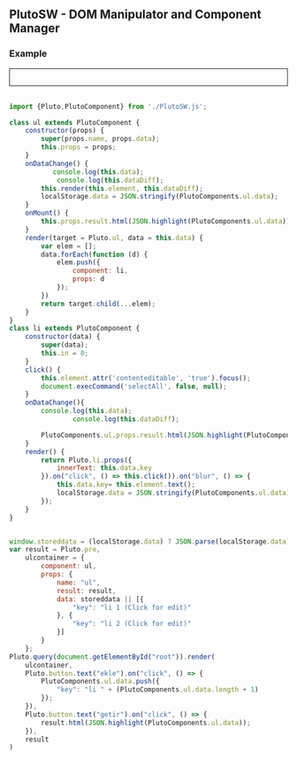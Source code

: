 ## PlutoSW -  DOM Manipulator and Component Manager


### Example
<style>
div#root {
  padding: 15px;
  border: 1px solid;
  margin-bottom: 30px;
  text-align: center;
}

li {
  list-style: none;
  text-align: left;
  margin: 8px 5px;
  border: 1px solid lightgray;
  padding: 10px;
}

ul {
  margin: 0;
  padding: 0;
}

div#root pre {
  text-align: left;
  display: block;
  padding: 5px;
  color: black;
  background: aliceblue;
}

div#root button {
  margin: 9px 2px 19px 0px;
  height: 40px;
  width: 80px;
  background: green;
  border: 1px solid #000000;
  color: #fff;
}
</style>
<div id="root"></div>
<script type="module">
import {Pluto,PlutoComponent} from './PlutoSW.js';

class ul extends PlutoComponent {
    constructor(props) {
        super(props.name, props.data);
        this.props = props;
    }
    onDataChange() {
        this.render(this.element, this.dataDiff);
        localStorage.data = JSON.stringify(PlutoComponents.ul.data);
    }
    onMount() {
        this.props.result.html(JSON.highlight(PlutoComponents.ul.data));
    }
    render(target = Pluto.ul, data = this.data) {
        var elem = [];
        data.forEach(function (d) {
            elem.push({
                component: li,
                props: d
            });
        })
        return target.child(...elem);
    }
}
class li extends PlutoComponent {
    constructor(data) {
        super(data);
        this.in = 0;
    }
    click() {
        this.element.attr('contenteditable', 'true').focus();
        document.execCommand('selectAll', false, null);
    }
    onDataChange(){
        PlutoComponents.ul.props.result.html(JSON.highlight(PlutoComponents.ul.data));
    }
    render() {
        return Pluto.li.props({
            innerText: this.data.key
        }).on("click", () => this.click()).on("blur", () => {
            console.log(this.element.text());
            this.data = {
                key: this.element.text()
            }
            localStorage.data = JSON.stringify(PlutoComponents.ul.data);
        });
    }
}


window.storeddata = (localStorage.data) ? JSON.parse(localStorage.data) : null;
var result = Pluto.pre,
    ulcontainer = {
        component: ul,
        props: {
            name: "ul",
            result: result,
            data: storeddata || [{
                "key": "li 1 (Click for edit)"
            }, {
                "key": "li 2 (Click for edit)"
            }]
        }
    };
Pluto.query(document.getElementById("root")).render(
    ulcontainer,
    Pluto.button.text("ekle").on("click", () => {
        PlutoComponents.ul.data.push({
            "key": "li " + (PlutoComponents.ul.data.length + 1)
        });
    }),
    Pluto.button.text("getir").on("click", () => {
        result.html(JSON.highlight(PlutoComponents.ul.data));
    }),
    result
)
</script>
```javascript
import {Pluto,PlutoComponent} from './PlutoSW.js';

class ul extends PlutoComponent {
    constructor(props) {
        super(props.name, props.data);
        this.props = props;
    }
    onDataChange() {
           console.log(this.data);
            console.log(this.dataDiff);
        this.render(this.element, this.dataDiff);
        localStorage.data = JSON.stringify(PlutoComponents.ul.data);
    }
    onMount() {
        this.props.result.html(JSON.highlight(PlutoComponents.ul.data));
    }
    render(target = Pluto.ul, data = this.data) {
        var elem = [];
        data.forEach(function (d) {
            elem.push({
                component: li,
                props: d
            });
        })
        return target.child(...elem);
    }
}
class li extends PlutoComponent {
    constructor(data) {
        super(data);
        this.in = 0;
    }
    click() {
        this.element.attr('contenteditable', 'true').focus();
        document.execCommand('selectAll', false, null);
    }
    onDataChange(){
        console.log(this.data);
                console.log(this.dataDiff);

        PlutoComponents.ul.props.result.html(JSON.highlight(PlutoComponents.ul.data));
    }
    render() {
        return Pluto.li.props({
            innerText: this.data.key
        }).on("click", () => this.click()).on("blur", () => {
            this.data.key= this.element.text();
            localStorage.data = JSON.stringify(PlutoComponents.ul.data);
        });
    }
}


window.storeddata = (localStorage.data) ? JSON.parse(localStorage.data) : null;
var result = Pluto.pre,
    ulcontainer = {
        component: ul,
        props: {
            name: "ul",
            result: result,
            data: storeddata || [{
                "key": "li 1 (Click for edit)"
            }, {
                "key": "li 2 (Click for edit)"
            }]
        }
    };
Pluto.query(document.getElementById("root")).render(
    ulcontainer,
    Pluto.button.text("ekle").on("click", () => {
        PlutoComponents.ul.data.push({
            "key": "li " + (PlutoComponents.ul.data.length + 1)
        });
    }),
    Pluto.button.text("getir").on("click", () => {
        result.html(JSON.highlight(PlutoComponents.ul.data));
    }),
    result
)
```
